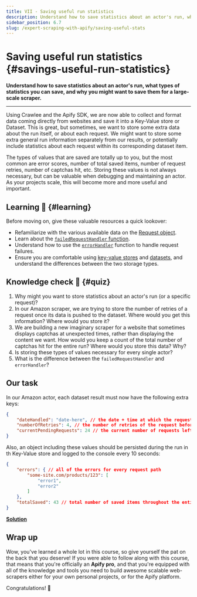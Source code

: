 ```yaml
---
title: VII - Saving useful run statistics
description: Understand how to save statistics about an actor's run, what types of statistics you can save, and why you might want to save them for a large-scale scraper.
sidebar_position: 6.7
slug: /expert-scraping-with-apify/saving-useful-stats
---
```


# Saving useful run statistics {#savings-useful-run-statistics}

**Understand how to save statistics about an actor's run, what types of statistics you can save, and why you might want to save them for a large-scale scraper.**

---

Using Crawlee and the Apify SDK, we are now able to collect and format data coming directly from websites and save it into a Key-Value store or Dataset. This is great, but sometimes, we want to store some extra data about the run itself, or about each request. We might want to store some extra general run information separately from our results, or potentially include statistics about each request within its corresponding dataset item.

The types of values that are saved are totally up to you, but the most common are error scores, number of total saved items, number of request retries, number of captchas hit, etc. Storing these values is not always necessary, but can be valuable when debugging and maintaining an actor. As your projects scale, this will become more and more useful and important.

## Learning 🧠 {#learning}

Before moving on, give these valuable resources a quick lookover:

- Refamiliarize with the various available data on the [Request object](https://crawlee.dev/api/core/class/Request).
- Learn about the [`failedRequestHandler` function](https://crawlee.dev/api/browser-crawler/interface/BrowserCrawlerOptions#failedRequestHandler).
- Understand how to use the [`errorHandler`](https://crawlee.dev/api/browser-crawler/interface/BrowserCrawlerOptions#errorHandler) function to handle request failures.
- Ensure you are comfortable using [key-value stores](/sdk/js/docs/guides/data-storage#key-value-store) and [datasets](/sdk/js/docs/api/dataset#__docusaurus), and understand the differences between the two storage types.

## Knowledge check 📝 {#quiz}

1. Why might you want to store statistics about an actor's run (or a specific request)?
2. In our Amazon scraper, we are trying to store the number of retries of a request once its data is pushed to the dataset. Where would you get this information? Where would you store it?
3. We are building a new imaginary scraper for a website that sometimes displays captchas at unexpected times, rather than displaying the content we want. How would you keep a count of the total number of captchas hit for the entire run? Where would you store this data? Why?
4. Is storing these types of values necessary for every single actor?
5. What is the difference between the `failedRequestHandler` and `errorHandler`?

## Our task

In our Amazon actor, each dataset result must now have the following extra keys:

```json
{
    "dateHandled": "date-here", // the date + time at which the request was handled
    "numberOfRetries": 4, // the number of retries of the request before running successfully
    "currentPendingRequests": 24 // the current number of requests left pending in the request queue
}
```

Also, an object including these values should be persisted during the run in th Key-Value store and logged to the console every 10 seconds:

```json
{
    "errors": { // all of the errors for every request path
        "some-site.com/products/123": [
            "error1",
            "error2"
        ]
    },
    "totalSaved": 43 // total number of saved items throughout the entire run
}
```

[**Solution**](./solutions/saving_stats.md)

## Wrap up

Wow, you've learned a whole lot in this course, so give yourself the pat on the back that you deserve! If you were able to follow along with this course, that means that you're officially an **Apify pro**, and that you're equipped with all of the knowledge and tools you need to build awesome scalable web-scrapers either for your own personal projects, or for the Apify platform.

Congratulations! 🎉
